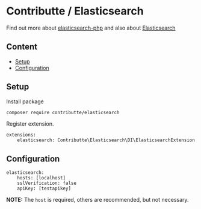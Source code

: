 # Contributte / Elasticsearch

Find out more about [elasticsearch-php](https://github.com/elastic/elasticsearch-php) and also about [Elasticsearch](https://www.elastic.co/guide/en/elasticsearch/client/php-api/5.0/index.html)

## Content

- [Setup](#setup)
- [Configuration](#configuration)

## Setup

Install package

```bash
composer require contributte/elasticsearch
```

Register extension.

```neon
extensions:
	elasticsearch: Contributte\Elasticsearch\DI\ElasticsearchExtension
```

## Configuration

```neon
elasticsearch:
	hosts: [localhost]
	sslVerification: false
	apiKey: [testapikey]
```

**NOTE:** The `host` is required, others are recommended, but not necessary.
